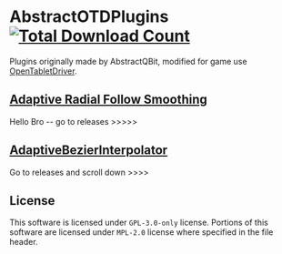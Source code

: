 # AbstractOTDPlugins [![Total Download Count](https://img.shields.io/github/downloads/fridgesrunning/AbstractOTDPlugins/total.svg)](https://github.com/fridgesrunning/AbstractOTDPlugins/releases)
Plugins originally made by AbstractQBit, modified for game use [OpenTabletDriver](https://github.com/OpenTabletDriver/OpenTabletDriver).

## [Adaptive Radial Follow Smoothing](AdaptiveRadialFollow/README.md)
Hello Bro -- go to releases >>>>>


## [AdaptiveBezierInterpolator](AdaptiveBezierInterpolator/README.md)
Go to releases and scroll down >>>>

## License
This software is licensed under `GPL-3.0-only` license.
Portions of this software are licensed under `MPL-2.0` license where specified in the file header.
